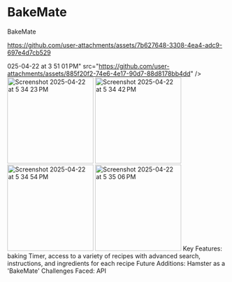 # BakeMate 
BakeMate

https://github.com/user-attachments/assets/7b627648-3308-4ea4-adc9-697e4d7cb529

025-04-22 at 3 51 01 PM" src="https://github.com/user-attachments/assets/885f20f2-74e6-4e17-90d7-88d8178bb4dd" />
<img width="197" alt="Screenshot 2025-04-22 at 5 34 23 PM" src="https://github.com/user-attachments/assets/92e7e4a9-03db-44d5-9f5c-1601c47ef12a" />
<img width="197" alt="Screenshot 2025-04-22 at 5 34 42 PM" src="https://github.com/user-attachments/assets/06b19e90-f16a-4c59-b6a8-85bdd04399ad" />
<img width="197" alt="Screenshot 2025-04-22 at 5 34 54 PM" src="https://github.com/user-attachments/assets/77f7718f-3493-46c7-a815-64bb46e1b682" />
<img width="197" alt="Screenshot 2025-04-22 at 5 35 06 PM" src="https://github.com/user-attachments/assets/2ef4591b-69db-43b7-8f53-9ba6536a0d24" />
Key Features: baking Timer, access to a variety of recipes with advanced search, instructions, and ingredients for each recipe
Future Additions: Hamster as a 'BakeMate'
Challenges Faced: API
